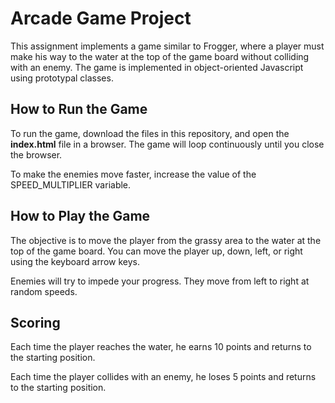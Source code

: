 # Arcade Game Project

This assignment implements a game similar to Frogger, where a player must make his way to the water at the
top of the game board without colliding with an enemy. The game is implemented in object-oriented Javascript
using prototypal classes.

## How to Run the Game

To run the game, download the files in this repository, and open the **index.html** file in a browser.
The game will loop continuously until you close the browser.

To make the enemies move faster, increase the value of the SPEED_MULTIPLIER variable.

## How to Play the Game

The objective is to move the player from the grassy area to the water at the top of the game board. You can
move the player up, down, left, or right using the keyboard arrow keys.

Enemies will try to impede your progress. They move from left to right at random speeds.

## Scoring

Each time the player reaches the water, he earns 10 points and returns to the starting position.

Each time the player collides with an enemy, he loses 5 points and returns to the starting position.
